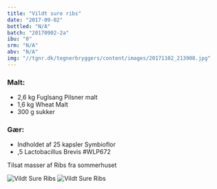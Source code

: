```yaml
---
title: "Vildt sure ribs"
date: "2017-09-02"
bottled: "N/A"
batch: "20170902-2a"
ibu: "0"
srm: "N/A"
abv: "N/A"
img: "//tgnr.dk/tegnerbryggers/content/images/20171102_213908.jpg"
---
```


### Malt:

* 2,6 kg Fuglsang Pilsner malt
* 1,6 kg Wheat Malt
* 300 g sukker

### Gær:

* Indholdet af 25 kapsler Symbioflor
* ,5 Lactobacillus Brevis #WLP672


Tilsat masser af Ribs fra sommerhuset

![Vildt Sure Ribs](//tgnr.dk/tegnerbryggers/content/images/20171102_213908.jpg)
![Vildt Sure Ribs](//tgnr.dk/tegnerbryggers/content/images/20171125_121805.jpg)
